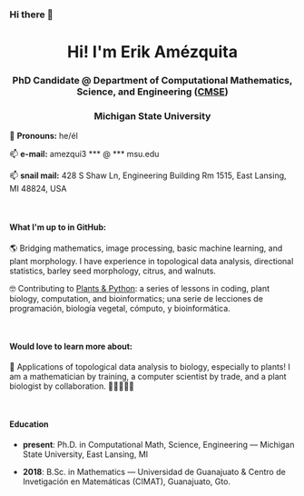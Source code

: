 ### Hi there 👋

<h1 align="center">Hi! I'm Erik Amézquita </h1>
<h3 align="center">PhD Candidate @ Department of Computational Mathematics, Science, and Engineering (<a href="https://cmse.msu.edu/" target="_blank">CMSE</a>)</h3>
<h3 align="center">Michigan State University</h3>

🍃 <b>Pronouns:</b> he/él

📫 <b>e-mail:</b> amezqui3 *** @ *** msu.edu

📫 <b>snail mail:</b> 428 S Shaw Ln, Engineering Building Rm 1515, East Lansing, MI 48824, USA


<br>
<h4>What I'm up to  in GitHub: </h4>

🌎 Bridging mathematics, image processing, basic machine learning, and plant morphology. I have experience in topological data analysis, directional statistics, barley seed morphology, citrus, and walnuts.

🤓 Contributing to <a href="https://plantsandpython.github.io/PlantsAndPython/00_Opening_page.html" target="_blank">Plants & Python</a>: a series of lessons in coding, plant biology, computation, and bioinformatics; una serie de lecciones de programación, biología vegetal, cómputo, y bioinformática.

<br>

<h4>Would love to learn more about:</h4>

💬 Applications of topological data analysis to biology, especially to plants! I am a mathematician by training, a computer scientist by trade, and a plant biologist by collaboration. 🌱🌱🌱🌱🌱

<br>

<h4>Education</h4>

- <strong>present</strong>: Ph.D. in Computational Math, Science, Engineering &mdash; Michigan State University, East Lansing, MI

- <strong>2018</strong>: B.Sc. in Mathematics &mdash; Universidad de Guanajuato & Centro de Invetigación en Matemáticas (CIMAT), Guanajuato, Gto.

<br>


<!--
**amezqui3/amezqui3** is a ✨ _special_ ✨ repository because its `README.md` (this file) appears on your GitHub profile.

Here are some ideas to get you started:

- 🔭 I’m currently working on ...
- 🌱 I’m currently learning ...
- 👯 I’m looking to collaborate on ...
- 🤔 I’m looking for help with ...
- 💬 Ask me about ...
- 📫 How to reach me: ...
- 😄 Pronouns: ...
- ⚡ Fun fact: ...
-->
